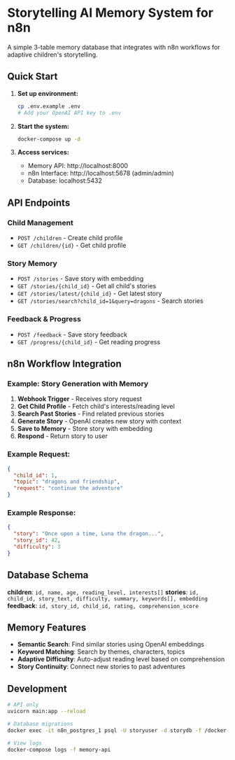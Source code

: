 # Storytelling AI Memory System for n8n

A simple 3-table memory database that integrates with n8n workflows for adaptive children's storytelling.

## Quick Start

1. **Set up environment:**
   ```bash
   cp .env.example .env
   # Add your OpenAI API key to .env
   ```

2. **Start the system:**
   ```bash
   docker-compose up -d
   ```

3. **Access services:**
   - Memory API: http://localhost:8000
   - n8n Interface: http://localhost:5678 (admin/admin)
   - Database: localhost:5432

## API Endpoints

### Child Management
- `POST /children` - Create child profile
- `GET /children/{id}` - Get child profile

### Story Memory
- `POST /stories` - Save story with embedding
- `GET /stories/{child_id}` - Get all child's stories
- `GET /stories/latest/{child_id}` - Get latest story
- `GET /stories/search?child_id=1&query=dragons` - Search stories

### Feedback & Progress
- `POST /feedback` - Save story feedback
- `GET /progress/{child_id}` - Get reading progress

## n8n Workflow Integration

### Example: Story Generation with Memory

1. **Webhook Trigger** - Receives story request
2. **Get Child Profile** - Fetch child's interests/reading level
3. **Search Past Stories** - Find related previous stories
4. **Generate Story** - OpenAI creates new story with context
5. **Save to Memory** - Store story with embedding
6. **Respond** - Return story to user

### Example Request:
```json
{
  "child_id": 1,
  "topic": "dragons and friendship",
  "request": "continue the adventure"
}
```

### Example Response:
```json
{
  "story": "Once upon a time, Luna the dragon...",
  "story_id": 42,
  "difficulty": 3
}
```

## Database Schema

**children**: `id, name, age, reading_level, interests[]`
**stories**: `id, child_id, story_text, difficulty, summary, keywords[], embedding`
**feedback**: `id, story_id, child_id, rating, comprehension_score`

## Memory Features

- **Semantic Search**: Find similar stories using OpenAI embeddings
- **Keyword Matching**: Search by themes, characters, topics  
- **Adaptive Difficulty**: Auto-adjust reading level based on comprehension
- **Story Continuity**: Connect new stories to past adventures

## Development

```bash
# API only
uvicorn main:app --reload

# Database migrations
docker exec -it n8n_postgres_1 psql -U storyuser -d storydb -f /docker-entrypoint-initdb.d/init.sql

# View logs
docker-compose logs -f memory-api
```
